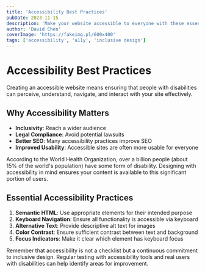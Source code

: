 ```yaml
---
title: 'Accessibility Best Practices'
pubDate: 2023-11-15
description: 'Make your website accessible to everyone with these essential practices.'
author: 'David Chen'
coverImage: 'https://fakeimg.pl/600x400'
tags: ['accessibility', 'a11y', 'inclusive design']
---
```


# Accessibility Best Practices

Creating an accessible website means ensuring that people with disabilities can perceive, understand, navigate, and interact with your site effectively.

## Why Accessibility Matters

- **Inclusivity**: Reach a wider audience
- **Legal Compliance**: Avoid potential lawsuits
- **Better SEO**: Many accessibility practices improve SEO
- **Improved Usability**: Accessible sites are often more usable for everyone

According to the World Health Organization, over a billion people (about 15% of the world's population) have some form of disability. Designing with accessibility in mind ensures your content is available to this significant portion of users.

## Essential Accessibility Practices

1. **Semantic HTML**: Use appropriate elements for their intended purpose
2. **Keyboard Navigation**: Ensure all functionality is accessible via keyboard
3. **Alternative Text**: Provide descriptive alt text for images
4. **Color Contrast**: Ensure sufficient contrast between text and background
5. **Focus Indicators**: Make it clear which element has keyboard focus

Remember that accessibility is not a checklist but a continuous commitment to inclusive design. Regular testing with accessibility tools and real users with disabilities can help identify areas for improvement.
